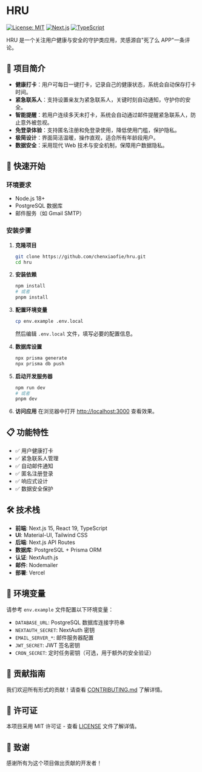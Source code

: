 # HRU

[![License: MIT](https://img.shields.io/badge/License-MIT-yellow.svg)](https://opensource.org/licenses/MIT)
[![Next.js](https://img.shields.io/badge/Next.js-15.3.5-black)](https://nextjs.org/)
[![TypeScript](https://img.shields.io/badge/TypeScript-5.0-blue)](https://www.typescriptlang.org/)

HRU 是一个关注用户健康与安全的守护类应用，灵感源自"死了么 APP"一条评论。

## 🌟 项目简介

- **健康打卡**：用户可每日一键打卡，记录自己的健康状态，系统会自动保存打卡时间。
- **紧急联系人**：支持设置亲友为紧急联系人，关键时刻自动通知，守护你的安全。
- **智能提醒**：若用户连续多天未打卡，系统会自动通过邮件提醒紧急联系人，防止意外被忽视。
- **免登录体验**：支持匿名注册和免登录使用，降低使用门槛，保护隐私。
- **极简设计**：界面简洁温暖，操作直观，适合所有年龄段用户。
- **数据安全**：采用现代 Web 技术与安全机制，保障用户数据隐私。

## 🚀 快速开始

### 环境要求

- Node.js 18+
- PostgreSQL 数据库
- 邮件服务（如 Gmail SMTP）

### 安装步骤

1. **克隆项目**

   ```bash
   git clone https://github.com/chenxiaofie/hru.git
   cd hru
   ```

2. **安装依赖**

   ```bash
   npm install
   # 或者
   pnpm install
   ```

3. **配置环境变量**

   ```bash
   cp env.example .env.local
   ```

   然后编辑 `.env.local` 文件，填写必要的配置信息。

4. **数据库设置**

   ```bash
   npx prisma generate
   npx prisma db push
   ```

5. **启动开发服务器**

   ```bash
   npm run dev
   # 或者
   pnpm dev
   ```

6. **访问应用**
   在浏览器中打开 [http://localhost:3000](http://localhost:3000) 查看效果。

## 📋 功能特性

- ✅ 用户健康打卡
- ✅ 紧急联系人管理
- ✅ 自动邮件通知
- ✅ 匿名注册登录
- ✅ 响应式设计
- ✅ 数据安全保护

## 🛠️ 技术栈

- **前端**: Next.js 15, React 19, TypeScript
- **UI**: Material-UI, Tailwind CSS
- **后端**: Next.js API Routes
- **数据库**: PostgreSQL + Prisma ORM
- **认证**: NextAuth.js
- **邮件**: Nodemailer
- **部署**: Vercel

## 📝 环境变量

请参考 `env.example` 文件配置以下环境变量：

- `DATABASE_URL`: PostgreSQL 数据库连接字符串
- `NEXTAUTH_SECRET`: NextAuth 密钥
- `EMAIL_SERVER_*`: 邮件服务器配置
- `JWT_SECRET`: JWT 签名密钥
- `CRON_SECRET`: 定时任务密钥（可选，用于额外的安全验证）

## 🤝 贡献指南

我们欢迎所有形式的贡献！请查看 [CONTRIBUTING.md](CONTRIBUTING.md) 了解详情。

## 📄 许可证

本项目采用 MIT 许可证 - 查看 [LICENSE](LICENSE) 文件了解详情。

## 🙏 致谢

感谢所有为这个项目做出贡献的开发者！
